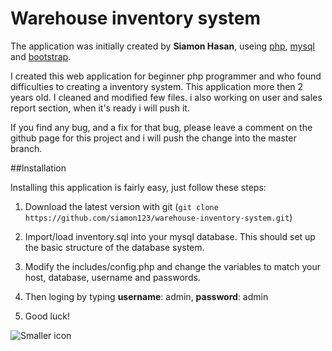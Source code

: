 #  Warehouse inventory system
The application was initially created by **Siamon Hasan**, useing [php](http:php.net), [mysql](https://www.mysql.com) and [bootstrap](http://getbootstrap.com).


I created this web application for beginner php programmer and who found difficulties to creating a inventory system.
This application more then 2 years old. I cleaned and modified few files. i also working on user and sales report section, when it's ready i will push it.

If you find any bug, and a fix for that bug, please leave a comment on the github page for this project and i will push the change into the master branch.
 

##Installation

Installing this application is fairly easy, just follow these steps:

1. Download the latest version with git (`git clone https://github.com/siamon123/warehouse-inventory-system.git`) 

2. Import/load inventory.sql into your mysql database.  This should set up the basic structure of the database system.

3. Modify the includes/config.php and change the variables to match your host, database, username and passwords.

4. Then loging by typing **username**: admin, **password**: admin 

5. Good luck!  

![Smaller icon](https://c4.staticflickr.com/4/3853/18519134214_cc0fd8dfd7_b.jpg " Warehouse inventory system ")
